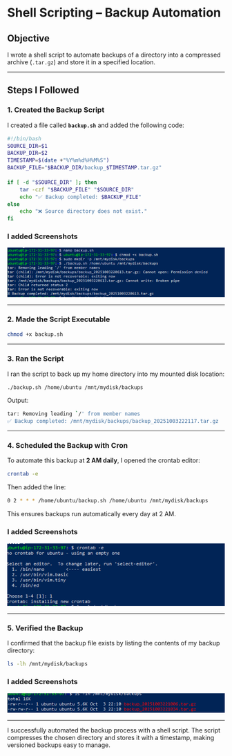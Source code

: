# Shell Scripting – Backup Automation  

## Objective  
I wrote a shell script to automate backups of a directory into a compressed archive (`.tar.gz`) and store it in a specified location.  

---

## Steps I Followed  

### 1. Created the Backup Script  
I created a file called **`backup.sh`** and added the following code:  

```bash
#!/bin/bash
SOURCE_DIR=$1
BACKUP_DIR=$2
TIMESTAMP=$(date +"%Y%m%d%H%M%S")
BACKUP_FILE="$BACKUP_DIR/backup_$TIMESTAMP.tar.gz"

if [ -d "$SOURCE_DIR" ]; then
    tar -czf "$BACKUP_FILE" "$SOURCE_DIR"
    echo "✅ Backup completed: $BACKUP_FILE"
else
    echo "❌ Source directory does not exist."
fi
```

### I added Screenshots
![alt text](images5/backup.sh.png)

---

### 2. Made the Script Executable  
```bash
chmod +x backup.sh
```

---

### 3. Ran the Script  
I ran the script to back up my home directory into my mounted disk location:  

```bash
./backup.sh /home/ubuntu /mnt/mydisk/backups
```

 Output:  
```bash
tar: Removing leading `/' from member names
✅ Backup completed: /mnt/mydisk/backups/backup_20251003222117.tar.gz
```

---

### 4. Scheduled the Backup with Cron  
To automate this backup at **2 AM daily**, I opened the crontab editor:  

```bash
crontab -e
```

Then added the line:  

```bash
0 2 * * * /home/ubuntu/backup.sh /home/ubuntu /mnt/mydisk/backups
```

This ensures backups run automatically every day at 2 AM.  

### I added Screenshots
![alt text](images5/crontab.png)

---

### 5. Verified the Backup  
I confirmed that the backup file exists by listing the contents of my backup directory:  

```bash
ls -lh /mnt/mydisk/backups
```
### I added Screenshots
![alt text](images5/ls-lh.png)


---
I successfully automated the backup process with a shell script. The script compresses the chosen directory and stores it with a timestamp, making versioned backups easy to manage.  
